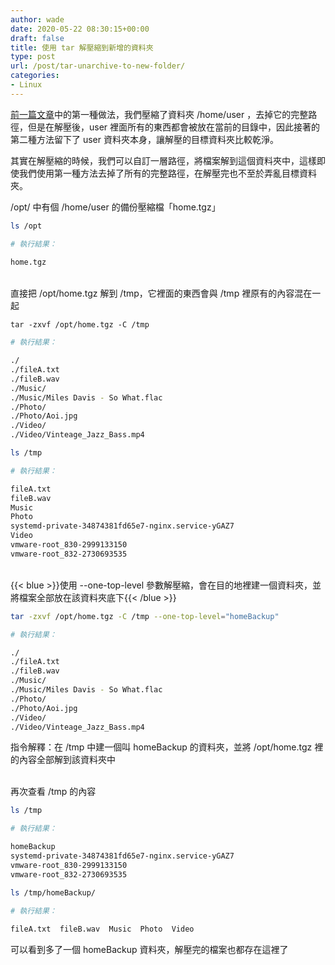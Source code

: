 ```yaml
---
author: wade
date: 2020-05-22 08:30:15+00:00
draft: false
title: 使用 tar 解壓縮到新增的資料夾
type: post
url: /post/tar-unarchive-to-new-folder/
categories:
- Linux
---
```


[前一篇文章](https://notes.wadeism.net/post/tar-for-absolute-path/)中的第一種做法，我們壓縮了資料夾 /home/user ，去掉它的完整路徑，但是在解壓後，user 裡面所有的東西都會被放在當前的目錄中，因此接著的第二種方法留下了 user 資料夾本身，讓解壓的目標資料夾比較乾淨。

其實在解壓縮的時候，我們可以自訂一層路徑，將檔案解到這個資料夾中，這樣即使我們使用第一種方法去掉了所有的完整路徑，在解壓完也不至於弄亂目標資料夾。

/opt/ 中有個 /home/user 的備份壓縮檔「home.tgz」

```bash
ls /opt
```
    
```bash
# 執行結果：
    
home.tgz
```

\
直接把 /opt/home.tgz 解到 /tmp，它裡面的東西會與 /tmp 裡原有的內容混在一起
    
```basj
tar -zxvf /opt/home.tgz -C /tmp
```
    
```bash
# 執行結果：

./
./fileA.txt
./fileB.wav
./Music/
./Music/Miles Davis - So What.flac
./Photo/
./Photo/Aoi.jpg
./Video/
./Video/Vinteage_Jazz_Bass.mp4
```

```bash
ls /tmp
```
    
```bash
# 執行結果：

fileA.txt
fileB.wav
Music
Photo
systemd-private-34874381fd65e7-nginx.service-yGAZ7
Video
vmware-root_830-2999133150
vmware-root_832-2730693535
```

\
{{< blue >}}使用 --one-top-level 參數解壓縮，會在目的地裡建一個資料夾，並將檔案全部放在該資料夾底下{{< /blue >}}

```bash
tar -zxvf /opt/home.tgz -C /tmp --one-top-level="homeBackup"
```
    
```bash
# 執行結果：

./
./fileA.txt
./fileB.wav
./Music/
./Music/Miles Davis - So What.flac
./Photo/
./Photo/Aoi.jpg
./Video/
./Video/Vinteage_Jazz_Bass.mp4
```

指令解釋：在 /tmp 中建一個叫 homeBackup 的資料夾，並將 /opt/home.tgz 裡的內容全部解到該資料夾中

\
再次查看 /tmp 的內容

```bash
ls /tmp
```
    
```bash
# 執行結果：

homeBackup
systemd-private-34874381fd65e7-nginx.service-yGAZ7
vmware-root_830-2999133150
vmware-root_832-2730693535
```
    
```bash
ls /tmp/homeBackup/
```
    
```bash
# 執行結果：
    
fileA.txt  fileB.wav  Music  Photo  Video
```

可以看到多了一個 homeBackup  資料夾，解壓完的檔案也都存在這裡了
